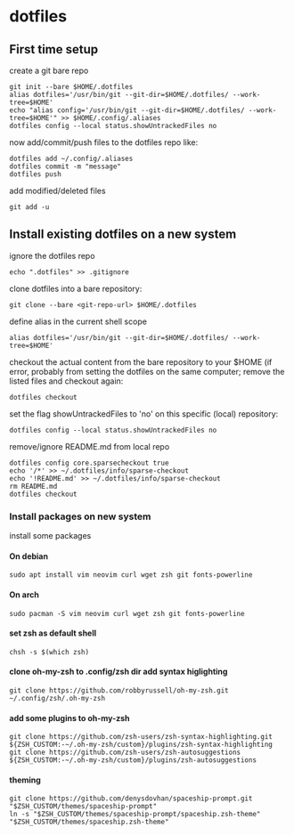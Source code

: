 # dotfiles

## First time setup
create a git bare repo
```
git init --bare $HOME/.dotfiles
alias dotfiles='/usr/bin/git --git-dir=$HOME/.dotfiles/ --work-tree=$HOME'
echo "alias config='/usr/bin/git --git-dir=$HOME/.dotfiles/ --work-tree=$HOME'" >> $HOME/.config/.aliases
dotfiles config --local status.showUntrackedFiles no
```
now add/commit/push files to the dotfiles repo like:
```
dotfiles add ~/.config/.aliases
dotfiles commit -m "message"
dotfiles push
```
add modified/deleted files
```
git add -u
```

## Install existing dotfiles on a new system
ignore the dotfiles repo
```
echo ".dotfiles" >> .gitignore
```
clone dotfiles into a bare repository:
```
git clone --bare <git-repo-url> $HOME/.dotfiles
```
define alias in the current shell scope
```
alias dotfiles='/usr/bin/git --git-dir=$HOME/.dotfiles/ --work-tree=$HOME'
```
checkout the actual content from the bare repository to your $HOME (if error, probably from setting the dotfiles on the same computer; remove the listed files and checkout again:
```
dotfiles checkout
```
set the flag showUntrackedFiles to 'no' on this specific (local) repository:
```
dotfiles config --local status.showUntrackedFiles no
```

remove/ignore README.md from local repo
```
dotfiles config core.sparsecheckout true
echo '/*' >> ~/.dotfiles/info/sparse-checkout
echo '!README.md' >> ~/.dotfiles/info/sparse-checkout
rm README.md
dotfiles checkout
```


### Install packages on new system
install some packages

#### On debian
```
sudo apt install vim neovim curl wget zsh git fonts-powerline
```

#### On arch
```
sudo pacman -S vim neovim curl wget zsh git fonts-powerline
```

#### set zsh as default shell
```
chsh -s $(which zsh)
```

#### clone oh-my-zsh to .config/zsh dir add syntax higlighting
```
git clone https://github.com/robbyrussell/oh-my-zsh.git ~/.config/zsh/.oh-my-zsh
```
#### add some plugins to oh-my-zsh
```
git clone https://github.com/zsh-users/zsh-syntax-highlighting.git ${ZSH_CUSTOM:-~/.oh-my-zsh/custom}/plugins/zsh-syntax-highlighting
git clone https://github.com/zsh-users/zsh-autosuggestions ${ZSH_CUSTOM:-~/.oh-my-zsh/custom}/plugins/zsh-autosuggestions
```
#### theming
```
git clone https://github.com/denysdovhan/spaceship-prompt.git "$ZSH_CUSTOM/themes/spaceship-prompt"
ln -s "$ZSH_CUSTOM/themes/spaceship-prompt/spaceship.zsh-theme" "$ZSH_CUSTOM/themes/spaceship.zsh-theme"
```
